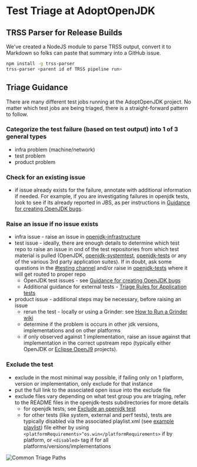# Test Triage at AdoptOpenJDK

## TRSS Parser for Release Builds

We've created a NodeJS module to parse TRSS output, convert it to Markdown so folks can paste that summary into a GitHub issue.

```bash
npm install -g trss-parser
trss-parser <parent id of TRSS pipeline run>
```

## Triage Guidance

There are many different test jobs running at the AdoptOpenJDK project.  No matter which test jobs are being triaged, there is a straight-forward pattern to follow.

### Categorize the test failure (based on test output) into 1 of 3 general types

- infra problem (machine/network)
- test problem
- product problem

### Check for an existing issue

- if issue already exists for the failure, annotate with additional information if needed.  For example, if you are investigating failures in openjdk tests, look to see if its already reported in JBS, as per instructions in [Guidance for creating OpenJDK bugs](https://github.com/AdoptOpenJDK/openjdk-tests/wiki/Guidance-for-Creating-OpenJDK-Test-Defects).

### Raise an issue if no issue exists

- infra issue - raise an issue in [openjdk-infrastructure](https://github.com/AdoptOpenJDK/openjdk-infrastructure/issues)
- test issue - ideally, there are enough details to determine which test repo to raise an issue in ond of the test repositories from which test material is pulled (OpenJDK, [openjdk-systemtest](https://github.com/AdoptOpenJDK/openjdk-systemtest/issues), [openjdk-tests](https://github.com/AdoptOpenJDK/openjdk-tests/issues) or any of the various 3rd party application suites).  If in doubt, ask some questions in the [#testing channel](https://adoptopenjdk.slack.com/messages/C5219G28G) and/or raise in [openjdk-tests](https://github.com/AdoptOpenJDK/openjdk-tests/issues) where it will get routed to proper repo
  - OpenJDK test issues - see [Guidance for creating OpenJDK bugs](https://github.com/AdoptOpenJDK/openjdk-tests/wiki/Guidance-for-Creating-OpenJDK-Test-Defects)
  - Additional guidance for external tests - [Triage Rules for Application tests](https://github.com/AdoptOpenJDK/openjdk-tests/tree/master/external#triage-rules)
- product issue - additional steps may be necessary, before raising an issue
  - rerun the test - locally or using a Grinder: see [How to Run a Grinder wiki](https://github.com/AdoptOpenJDK/openjdk-tests/wiki/How-to-Run-a-Grinder-Build-on-Jenkins)
  - determine if the problem is occurs in other jdk versions, implementations and on other platforms
  - if only observed against 1 implementation, raise an issue against that implementation in the correct upstream repo (typically either OpenJDK or [Eclipse OpenJ9](https://github.com/eclipse/openj9/issues) projects).

### Exclude the test

- exclude in the most minimal way possible, if failing only on 1 platform, version or implementation, only exclude for that instance
- put the full link to the associated open issue into the exclude file
- exclude files vary depending on what test group you are triaging, refer to the README files in the openjdk-tests subdirectories for more details
  - for openjdk tests, see [Exclude an openjdk test](https://github.com/AdoptOpenJDK/openjdk-tests/tree/master/openjdk#exclude-a-testcase)
  - for other tests (like system, external and perf tests), tests are typically disabled via the associated playlist.xml (see [example playlist](https://github.com/AdoptOpenJDK/openjdk-tests/blob/master/external/example-test/playlist.xml)) file either by using `<platformRequirements>^os.win</platformRequirements>` if by platform, or `<disabled>` tag if for all platforms/versions/implementations

![Common Triage Paths](./diagrams/commonTriagePaths.png)
